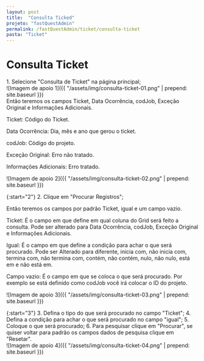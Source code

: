 ```yaml
---
layout: post
title:  "Consulta Ticked"
projeto: "fastQuestAdmin"
permalink: /fastQuestAdmin/ticket/consulta-ticket
pasta: "Ticket"
---
```

# Consulta Ticket
<div class="row" markdown="1">
<div class="6u" markdown="1">
1. Selecione "Consulta de Ticket" na página principal;
</div>
<div class="6u" markdown="1">
![Imagem de apoio 1]({{ "/assets/img/consulta-ticket-01.png" | prepend: site.baseurl }})
</div>                               
</div>
Então teremos os campos Ticket, Data Ocorrência, codJob, Exceção Original e Informações Adicionais.

Ticket: Código do Ticket.

Data Ocorrência: Dia, mês e ano que gerou o ticket.

codJob: Código do projeto.

Exceção Original: Erro não tratado.

Informações Adicionais: Erro tratado.

![Imagem de apoio 2]({{ "/assets/img/consulta-ticket-02.png" | prepend: site.baseurl }})

{:start="2"}
2. Clique em "Procurar Registros";

Então teremos os campos por padrão Ticket, igual e um campo vazio.

Ticket: É o campo em que define em qual coluna do Grid será feito a consulta. Pode ser alterado para Data Ocorrência, codJob, Exceção 
Original e Informações Adicionais.

Igual: É o campo em que define a condição para achar o que será procurado. Pode ser Alterado para diferente, inicia com, não inicia com, termina com, não termina com, contém, não contém, nulo, não nulo, está em e não está em.

Campo vazio: É o campo em que se coloca o que será procurado. Por exemplo se está definido como codJob você irá colocar o ID do projeto.

![Imagem de apoio 3]({{ "/assets/img/consulta-ticket-03.png" | prepend: site.baseurl }})
<div class="row" markdown="1">
<div class="6u 12u$(small)" markdown="1">
{:start="3"}
3. Defina o tipo do que será procurado no campo "Ticket";
4. Defina a condição para achar o que será procurado no campo "igual";
5. Coloque o que será procurado;
6. Para pesquisar clique em "Procurar", se quiser voltar para padrão os campos dados de pesquisa clique em "Resetar".
</div>
<div class="6u 12u$(small)" markdown="1">
![Imagem de apoio 4]({{ "/assets/img/consulta-ticket-04.png" | prepend: site.baseurl }})
</div>                               
</div>